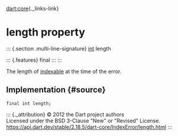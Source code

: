 [dart:core](../../dart-core/dart-core-library){._links-link}

length property
===============

::: {.section .multi-line-signature}
[int](../int-class) length

::: {.features}
final
:::
:::

The length of [indexable](indexable) at the time of the error.

Implementation {#source}
--------------

``` {.language-dart data-language="dart"}
final int length;
```

::: {._attribution}
© 2012 the Dart project authors\
Licensed under the BSD 3-Clause \"New\" or \"Revised\" License.\
<https://api.dart.dev/stable/2.18.5/dart-core/IndexError/length.html>
:::
